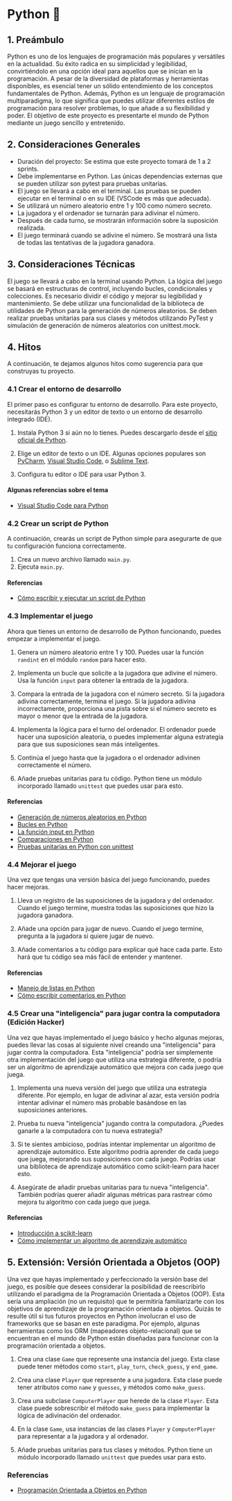 # Python 🐍

## 1. Preámbulo

Python es uno de los lenguajes de programación más populares y versátiles en la
actualidad. Su éxito radica en su simplicidad y legibilidad, convirtiéndolo en
una opción ideal para aquellos que se inician en la programación. A pesar de la
diversidad de plataformas y herramientas disponibles, es esencial tener un
sólido entendimiento de los conceptos fundamentales de Python. Además, Python
es un lenguaje de programación multiparadigma, lo que significa que puedes
utilizar diferentes estilos de programación para resolver problemas, lo que
añade a su flexibilidad y poder. El objetivo de este proyecto es presentarte el
mundo de Python mediante un juego sencillo y entretenido.

## 2. Consideraciones Generales

- Duración del proyecto: Se estima que este proyecto tomará de 1 a 2 sprints.
- Debe implementarse en Python. Las únicas dependencias externas que se pueden
  utilizar son pytest para pruebas unitarias.
- El juego se llevará a cabo en el terminal. Las pruebas se pueden ejecutar en
  el terminal o en su IDE (VSCode es más que adecuada).
- Se utilizará un número aleatorio entre 1 y 100 como número secreto.
- La jugadora y el ordenador se turnarán para adivinar el número.
- Después de cada turno, se mostrarán información sobre la suposición
  realizada.
- El juego terminará cuando se adivine el número. Se mostrará una lista de
  todas las tentativas de la jugadora ganadora.

## 3. Consideraciones Técnicas

El juego se llevará a cabo en la terminal usando Python. La lógica del juego se
basará en estructuras de control, incluyendo bucles, condicionales y
colecciones. Es necesario dividir el código y mejorar su legibilidad y
mantenimiento. Se debe utilizar una funcionalidad de la biblioteca de
utilidades de Python para la generación de números aleatorios. Se deben
realizar pruebas unitarias para sus clases y métodos utilizando PyTest y
simulación de generación de números aleatorios con unittest.mock.

## 4. Hitos

A continuación, te dejamos algunos hitos como sugerencia para que construyas tu
proyecto.

### 4.1 Crear el entorno de desarrollo

El primer paso es configurar tu entorno de desarrollo. Para este proyecto,
necesitarás Python 3 y un editor de texto o un entorno de desarrollo integrado
(IDE).

1. Instala Python 3 si aún no lo tienes. Puedes descargarlo desde el [sitio
oficial de Python](https://www.python.org/downloads/).

2. Elige un editor de texto o un IDE. Algunas opciones populares son
[PyCharm](https://www.jetbrains.com/pycharm/), [Visual Studio
Code](https://code.visualstudio.com/), o [Sublime
Text](https://www.sublimetext.com/).

3. Configura tu editor o IDE para usar Python 3.

#### Algunas referencias sobre el tema

- [Visual Studio Code para
  Python](https://code.visualstudio.com/docs/languages/python)

### 4.2 Crear un script de Python

A continuación, crearás un script de Python simple para asegurarte de que tu
configuración funciona correctamente.

1. Crea un nuevo archivo llamado `main.py`. <br>
2. Ejecuta `main.py`.

#### Referencias

- [Cómo escribir y ejecutar un script de
  Python](https://entrenamiento-python-basico.readthedocs.io/es/3.7/leccion1/holamundo.html#ejecucion)

### 4.3 Implementar el juego

Ahora que tienes un entorno de desarrollo de Python funcionando, puedes empezar
a implementar el juego.

1. Genera un número aleatorio entre 1 y 100. Puedes usar la función `randint`
en el módulo `random` para hacer esto.

2. Implementa un bucle que solicite a la jugadora que adivine el número. Usa la
función `input` para obtener la entrada de la jugadora.

3. Compara la entrada de la jugadora con el número secreto. Si la jugadora
adivina correctamente, termina el juego. Si la jugadora adivina
incorrectamente, proporciona una pista sobre si el número secreto es mayor o
menor que la entrada de la jugadora.

4. Implementa la lógica para el turno del ordenador. El ordenador puede hacer
una suposición aleatoria, o puedes implementar alguna estrategia para que sus
suposiciones sean más inteligentes.

5. Continúa el juego hasta que la jugadora o el ordenador adivinen
correctamente el número.

6. Añade pruebas unitarias para tu código. Python tiene un módulo incorporado
llamado `unittest` que puedes usar para esto.

#### Referencias

- [Generación de números aleatorios en
  Python](https://docs.python.org/3/library/random.html)
- [Bucles en
  Python](https://docs.python.org/3/tutorial/controlflow.html#for-statements)
- [La función input en
  Python](https://docs.python.org/3/library/functions.html#input)
- [Comparaciones en
  Python](https://docs.python.org/3/library/stdtypes.html#comparisons)
- [Pruebas unitarias en Python con
  unittest](https://docs.python.org/4/library/unittest.html)

### 4.4 Mejorar el juego

Una vez que tengas una versión básica del juego funcionando, puedes hacer
mejoras.

1. Lleva un registro de las suposiciones de la jugadora y del ordenador. Cuando
el juego termine, muestra todas las suposiciones que hizo la jugadora ganadora.

2. Añade una opción para jugar de nuevo. Cuando el juego termine, pregunta a la
jugadora si quiere jugar de nuevo.

3. Añade comentarios a tu código para explicar qué hace cada parte. Esto hará
que tu código sea más fácil de entender y mantener.

#### Referencias

- [Manejo de listas en
  Python](https://docs.python.org/3/tutorial/introduction.html#lists)
- [Cómo escribir comentarios en
  Python](https://www.w3schools.com/python/python_comments.asp)

### 4.5 Crear una "inteligencia" para jugar contra la computadora (Edición Hacker)

Una vez que hayas implementado el juego básico y hecho algunas mejoras, puedes
llevar las cosas al siguiente nivel creando una "inteligencia" para jugar
contra la computadora. Esta "inteligencia" podría ser simplemente otra
implementación del juego que utiliza una estrategia diferente, o podría ser un
algoritmo de aprendizaje automático que mejora con cada juego que juega.

1. Implementa una nueva versión del juego que utiliza una estrategia diferente.
Por ejemplo, en lugar de adivinar al azar, esta versión podría intentar
adivinar el número más probable basándose en las suposiciones anteriores.

2. Prueba tu nueva "inteligencia" jugando contra la computadora. ¿Puedes
ganarle a la computadora con tu nueva estrategia?

3. Si te sientes ambicioso, podrías intentar implementar un algoritmo de
aprendizaje automático. Este algoritmo podría aprender de cada juego que juega,
mejorando sus suposiciones con cada juego. Podrías usar una biblioteca de
aprendizaje automático como scikit-learn para hacer esto.

4. Asegúrate de añadir pruebas unitarias para tu nueva "inteligencia". También
podrías querer añadir algunas métricas para rastrear cómo mejora tu algoritmo
con cada juego que juega.

#### Referencias

- [Introducción a
  scikit-learn](https://scikit-learn.org/stable/getting_started.html)
- [Cómo implementar un algoritmo de aprendizaje
  automático](https://machinelearningmastery.com/start-here/#algorithms)

## 5. Extensión: Versión Orientada a Objetos (OOP)

Una vez que hayas implementado y perfeccionado la versión base del juego,
es posible que desees considerar la posibilidad de reescribirlo utilizando
el paradigma de la Programación Orientada a Objetos (OOP). Esta sería una
ampliación (no un requisito) que te permitiría familiarizarte con los
objetivos de aprendizaje de la programación orientada a objetos. Quizás te
resulte útil si tus futuros proyectos en Python involucran el uso de
frameworks que se basan en este paradigma. Por ejemplo, algunas
herramientas como los ORM (mapeadores objeto-relacional) que se
encuentran en el mundo de Python
están diseñadas para funcionar con la programación orientada a objetos.

1. Crea una clase `Game` que represente una instancia del juego. Esta clase
puede tener métodos como `start`, `play_turn`, `check_guess`, y `end_game`.

2. Crea una clase `Player` que represente a una jugadora. Esta clase puede
tener atributos como `name` y `guesses`, y métodos como `make_guess`.

3. Crea una subclase `ComputerPlayer` que herede de la clase `Player`. Esta
clase puede sobrescribir el método `make_guess` para implementar la lógica de
adivinación del ordenador.

4. En la clase `Game`, usa instancias de las clases `Player` y `ComputerPlayer`
para representar a la jugadora y al ordenador.

5. Añade pruebas unitarias para tus clases y métodos. Python tiene un módulo
incorporado llamado `unittest` que puedes usar para esto.

### Referencias

- [Programación Orientada a Objetos en
  Python](https://docs.python.org/3/tutorial/classes.html)
